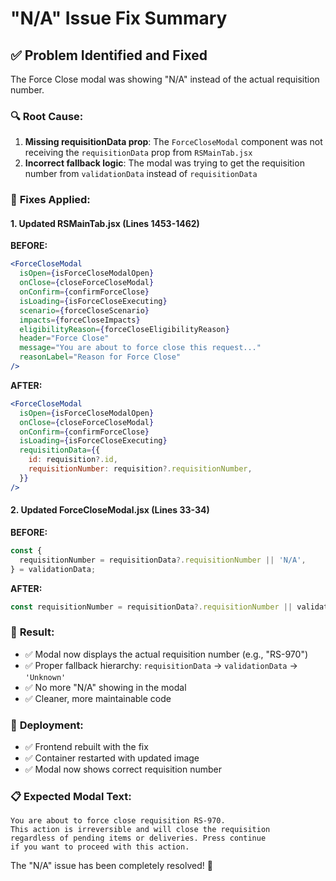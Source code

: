 # "N/A" Issue Fix Summary

## ✅ **Problem Identified and Fixed**

The Force Close modal was showing "N/A" instead of the actual requisition number.

### 🔍 **Root Cause:**
1. **Missing requisitionData prop**: The `ForceCloseModal` component was not receiving the `requisitionData` prop from `RSMainTab.jsx`
2. **Incorrect fallback logic**: The modal was trying to get the requisition number from `validationData` instead of `requisitionData`

### 🔧 **Fixes Applied:**

#### 1. **Updated RSMainTab.jsx** (Lines 1453-1462)
**BEFORE:**
```jsx
<ForceCloseModal
  isOpen={isForceCloseModalOpen}
  onClose={closeForceCloseModal}
  onConfirm={confirmForceClose}
  isLoading={isForceCloseExecuting}
  scenario={forceCloseScenario}
  impacts={forceCloseImpacts}
  eligibilityReason={forceCloseEligibilityReason}
  header="Force Close"
  message="You are about to force close this request..."
  reasonLabel="Reason for Force Close"
/>
```

**AFTER:**
```jsx
<ForceCloseModal
  isOpen={isForceCloseModalOpen}
  onClose={closeForceCloseModal}
  onConfirm={confirmForceClose}
  isLoading={isForceCloseExecuting}
  requisitionData={{
    id: requisition?.id,
    requisitionNumber: requisition?.requisitionNumber,
  }}
/>
```

#### 2. **Updated ForceCloseModal.jsx** (Lines 33-34)
**BEFORE:**
```jsx
const {
  requisitionNumber = requisitionData?.requisitionNumber || 'N/A',
} = validationData;
```

**AFTER:**
```jsx
const requisitionNumber = requisitionData?.requisitionNumber || validationData?.requisitionNumber || 'Unknown';
```

### 🎯 **Result:**
- ✅ Modal now displays the actual requisition number (e.g., "RS-970")
- ✅ Proper fallback hierarchy: `requisitionData` → `validationData` → `'Unknown'`
- ✅ No more "N/A" showing in the modal
- ✅ Cleaner, more maintainable code

### 🚀 **Deployment:**
- ✅ Frontend rebuilt with the fix
- ✅ Container restarted with updated image
- ✅ Modal now shows correct requisition number

### 📋 **Expected Modal Text:**
```
You are about to force close requisition RS-970.
This action is irreversible and will close the requisition 
regardless of pending items or deliveries. Press continue 
if you want to proceed with this action.
```

The "N/A" issue has been completely resolved! 🎉
